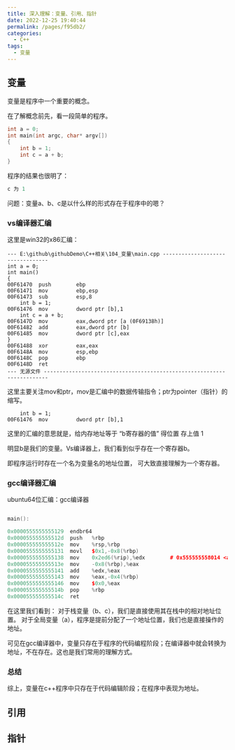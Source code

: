 ```yaml
---
title: 深入理解：变量、引用、指针
date: 2022-12-25 19:40:44
permalink: /pages/f95db2/
categories: 
  - C++
tags: 
  - 变量
---
```


## 变量

变量是程序中一个重要的概念。

在了解概念前先，看一段简单的程序。

```c++
int a = 0;
int main(int argc, char* argv[])
{
	int b = 1;
	int c = a + b;
}

```

程序的结果也很明了：
```c++
c 为 1
```
问题：变量a、b、c是以什么样的形式存在于程序中的嗯？

<!-- more -->

### vs编译器汇编
这里是win32的x86汇编：

```
--- E:\github\githubDemo\C++相关\104_变量\main.cpp ---------------------------------
int a = 0;
int main()
{
00F61470  push        ebp  
00F61471  mov         ebp,esp  
00F61473  sub         esp,8  
	int b = 1;
00F61476  mov         dword ptr [b],1  
	int c = a + b;
00F6147D  mov         eax,dword ptr [a (0F69138h)]  
00F61482  add         eax,dword ptr [b]  
00F61485  mov         dword ptr [c],eax  
}
00F61488  xor         eax,eax  
00F6148A  mov         esp,ebp  
00F6148C  pop         ebp  
00F6148D  ret  
--- 无源文件 -----------------------------------------------------------------------
```
这里主要关注mov和ptr，mov是汇编中的数据传输指令；ptr为pointer（指针）的缩写。

```
	int b = 1;
00F61476  mov         dword ptr [b],1   
```
这里的汇编的意思就是，给内存地址等于 “b寄存器的值” 得位置 存上值 1

明显b是我们的变量。Vs编译器上，我们看到似乎存在一个寄存器b。

即程序运行时存在一个名为变量名的地址位置， 可大致直接理解为一个寄存器。


### gcc编译器汇编
ubuntu64位汇编：gcc编译器

```c++

main():

0x0000555555555129  endbr64  
0x000055555555512d  push   %rbp 
0x000055555555512e  mov    %rsp,%rbp 
0x0000555555555131  movl   $0x1,-0x8(%rbp) 
0x0000555555555138  mov    0x2ed6(%rip),%edx        # 0x555555558014 <a> 
0x000055555555513e  mov    -0x8(%rbp),%eax 
0x0000555555555141  add    %edx,%eax 
0x0000555555555143  mov    %eax,-0x4(%rbp) 
0x0000555555555146  mov    $0x0,%eax 
0x000055555555514b  pop    %rbp 
0x000055555555514c  ret   

```
在这里我们看到：
对于栈变量（b、c），我们是直接使用其在栈中的相对地址位置。
对于全局变量（a），程序是提前分配了一个地址位置，我们也是直接操作的地址。

可见在gcc编译器中，变量只存在于程序的代码编程阶段；在编译器中就会转换为地址，不在存在。这也是我们常用的理解方式。

### 总结

综上，变量在c++程序中只存在于代码编辑阶段；在程序中表现为地址。


## 引用


## 指针

